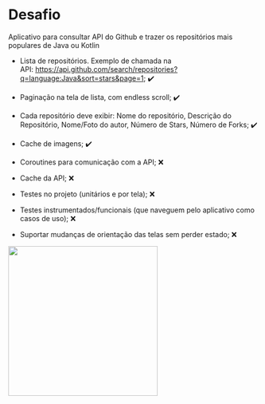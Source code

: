 # Desafio

  Aplicativo para consultar API do Github e trazer os repositórios mais populares de Java ou Kotlin 
  
  * Lista de repositórios. Exemplo de chamada na API: https://api.github.com/search/repositories?q=language:Java&sort=stars&page=1; :heavy_check_mark:
  * Paginação na tela de lista, com endless scroll; :heavy_check_mark:
  * Cada repositório deve exibir: Nome do repositório, Descrição do Repositório, 
  Nome/Foto do autor, Número de Stars, Número de Forks; :heavy_check_mark:
  * Cache de imagens; :heavy_check_mark:
  
  * Coroutines para comunicação com a API; :x:
  * Cache da API; :x:
  * Testes no projeto (unitários e por tela); :x:
  * Testes instrumentados/funcionais (que naveguem pelo aplicativo como casos de uso);  :x:
  * Suportar mudanças de orientação das telas sem perder estado; :x:  
      
  <img src="img/appgithub.gif" width=300>   


